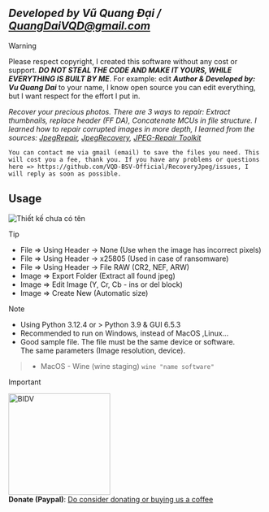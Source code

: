 ## ***Developed by Vũ Quang Đại / <QuangDaiVQD@gmail.com>***
> [!Warning]
> Please respect copyright, I created this software without any cost or support. ***DO NOT STEAL THE CODE AND MAKE IT YOURS, WHILE EVERYTHING IS BUILT BY ME***. For example: edit ***Author & Developed by: Vu Quang Dai*** to your name, I know open source you can edit everything, but I want respect for the effort I put in.

*Recover your precious photos. There are 3 ways to repair: Extract thumbnails, replace header (FF DA), Concatenate MCUs in file structure. I learned how to repair corrupted images in more depth, I learned from the sources: [JpegRepair](https://github.com/dmahurin/jpegrepair), [JpegRecovery](https://github.com/euzun/jpeg-carver-csharp), [JPEG-Repair Toolkit](https://www.disktuna.com/jpgrepair-fix-and-repair-corrupt-jpeg-headers-and-invalid-markers/)*

```You can contact me via gmail (email) to save the files you need. This will cost you a fee, thank you. If you have any problems or questions here => https://github.com/VQD-BSV-Official/RecoveryJpeg/issues, I will reply as soon as possible.```

## Usage
![Thiết kế chưa có tên](https://github.com/VQD-BSV/FreeTool/assets/127699283/5ac152b6-e02e-4a8e-a11e-5746db106c81)

> [!Tip]
> * File => Using Header -> None (Use when the image has incorrect pixels)
> * File => Using Header -> x25805 (Used in case of ransomware)
> * File => Using Header -> File RAW (CR2, NEF, ARW)
> * Image => Export Folder (Extract all found jpeg)
> * Image => Edit Image (Y, Cr, Cb - ins or del block)
> * Image => Create New (Automatic size)

> [!Note]
> * Using Python 3.12.4 or > Python 3.9 & GUI 6.5.3
> * Recommended to run on Windows, instead of MacOS ,Linux...
> * Good sample file. The file must be the same device or software. <br>
> The same parameters (Image resolution, device).

> * MacOS - Wine (wine staging) ```wine "name software"```

> [!Important]
> <img src="https://github.com/user-attachments/assets/e44b917f-01d5-4df4-af07-17703e9b553f" alt="BIDV" width="200" style="max-width: 100%; margin: 0 auto;"> <br>
> **Donate (Paypal)**: [Do consider donating or buying us a coffee](https://paypal.me/BSVPay)
